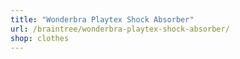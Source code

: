 ```yaml
---
title: "Wonderbra Playtex Shock Absorber"
url: /braintree/wonderbra-playtex-shock-absorber/
shop: clothes
---
```

